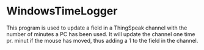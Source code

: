 # WindowsTimeLogger

This program is used to update a field in a ThingSpeak channel with the number of minutes a PC has been used.
It will update the channel one time pr. minut if the mouse has moved, thus adding a 1 to the field in the channel. 

